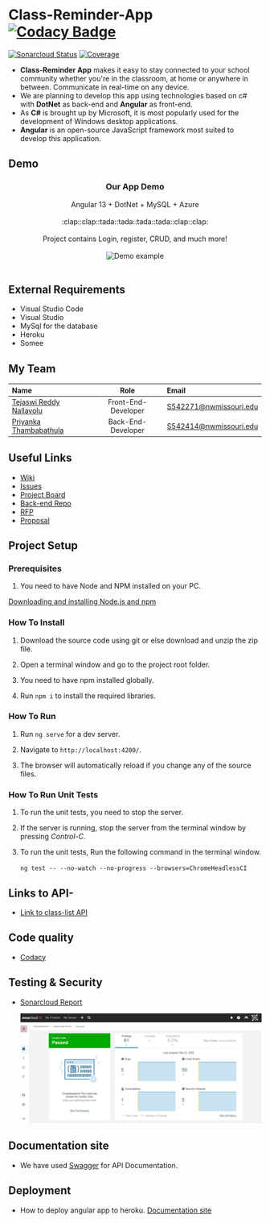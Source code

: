# Class-Reminder-App [![Codacy Badge](https://app.codacy.com/project/badge/Grade/41ca830b8b6a4dd591510ea9141fa352)](https://www.codacy.com/gh/TejaswiNallavolu/angular-app-heroku/dashboard?utm_source=github.com&utm_medium=referral&utm_content=TejaswiNallavolu/angular-app-heroku&utm_campaign=Badge_Grade)

<!--- [![Known Vulnerabilities](https://snyk.io/test/github/{TejaswiNallavolu}/{angular-app-heroku}/badge.svg)](https://snyk.io/test/github/{TejaswiNallavolu}/{angular-app-heroku}) -->

[![Sonarcloud Status](https://sonarcloud.io/api/project_badges/measure?project=com.lapots.breed.judge:judge-rule-engine&metric=alert_status)](https://sonarcloud.io/dashboard?id=com.lapots.breed.judge:judge-rule-engine)
[![Coverage](https://sonarcloud.io/api/project_badges/measure?project=com.lapots.breed.judge:judge-rule-engine&metric=coverage)](https://sonarcloud.io/dashboard?id=com.lapots.breed.judge:judge-rule-engine)

<!-- [![GitHub stars](https://img.shields.io/github/stars/TejaswiNallavolu/angular-app-heroku.svg?style=social&label=Star)](https://github.com/TejaswiNallavolu/angular-app-heroku)
[![GitHub forks](https://img.shields.io/github/forks/TejaswiNallavolu/angular-app-heroku.svg?style=social&label=Fork)](https://github.com/TejaswiNallavolu/angular-app-heroku) -->

- **Class-Reminder App** makes it easy to stay connected to your school community whether you're in the classroom, at home or anywhere in between. Communicate in real-time on any device.
- We are planning to develop this app using technologies based on c# with **DotNet** as back-end and **Angular** as front-end.
- As **C#** is brought up by Microsoft, it is most popularly used for the development of Windows desktop applications.
- **Angular** is an open-source JavaScript framework most suited to develop this application.

## Demo
<p align="center">
  <h3 align="center">Our App Demo</h3>

  <p align="center">
     Angular 13 + DotNet + MySQL + Azure
    <br>
    <br>
    :clap::clap::tada::tada::tada::tada::clap::clap:
    <br>
    <br>
    Project contains Login, register, CRUD, and much more!
    <br>
    <br>
    <img src="https://github.com/TejaswiNallavolu/angular-app-heroku/blob/main/UI%20Screens/classreminder.gif" alt="Demo example"/>
    <br>
    <br>
  </p>
</p>

## External Requirements

- Visual Studio Code
- Visual Studio
- MySql for the database
- Heroku
- Somee

## My Team

| Name                                                           |        Role         | Email                  |
| :------------------------------------------------------------- | :-----------------: | :--------------------- |
| [Tejaswi Reddy Nallavolu](https://github.com/TejaswiNallavolu) | Front-End-Developer | S542271@nwmissouri.edu |
| [Priyanka Thambabathula](https://github.com/Priyanka1818)      | Back-End-Developer  | S542414@nwmissouri.edu |

## Useful Links

- [Wiki](https://github.com/TejaswiNallavolu/angular-app-heroku/wiki)
- [Issues](https://github.com/TejaswiNallavolu/angular-app-heroku/issues)
- [Project Board](https://github.com/TejaswiNallavolu/angular-app-heroku/projects/1)
- [Back-end Repo](https://github.com/TejaswiNallavolu/BackEnd-ClassReminderApp)
- [RFP](https://github.com/harshakurra123/ClassRemainder)
- [Proposal](https://github.com/TejaswiNallavolu/proposal)

## Project Setup

### Prerequisites

1. You need to have Node and NPM installed on your PC.

[Downloading and installing Node.js and npm](https://docs.npmjs.com/downloading-and-installing-node-js-and-npm)

### How To Install

1. Download the source code using git or else download and unzip the zip file.

2. Open a terminal window and go to the project root folder.

3. You need to have npm installed globally.

4. Run `npm i` to install the required libraries.

### How To Run

1. Run `ng serve` for a dev server.

2. Navigate to `http://localhost:4200/`.

3. The browser will automatically reload if you change any of the source files.

### How To Run Unit Tests

1. To run the unit tests, you need to stop the server.

2. If the server is running, stop the server from the terminal window by pressing _Control-C_.

3. To run the unit tests, Run the following command in the terminal window.

   `ng test -- --no-watch --no-progress --browsers=ChromeHeadlessCI`

## Links to API-

<!--- [Login API](http://www.classreminder-1a.somee.com/api/login/allUser)
- [List of classes API](http://www.classreminder-1a.somee.com/api/login/getAllList) -->

- [Link to class-list API](http://www.classreminderproj.somee.com/api/ClassList/getAllClassList)

## Code quality

- [Codacy](https://app.codacy.com/gh/TejaswiNallavolu/angular-app-heroku/dashboard?utm_source=github.com&utm_medium=referral&utm_content=TejaswiNallavolu/angular-app-heroku&utm_campaign=Badge_Grade)

## Testing & Security

- [Sonarcloud Report](https://sonarcloud.io/project/overview?id=TejaswiNallavolu_angular-app-heroku)

  ![SonarCloud](https://github.com/TejaswiNallavolu/angular-app-heroku/blob/main/src/assets/SonarCloud.JPG)

## Documentation site

- We have used [Swagger](https://app.swaggerhub.com/apis-docs/TejaswiNallavolu/auth-project/v1#/) for API Documentation.

## Deployment

- How to deploy angular app to heroku. [Documentation site](https://www.javaguides.net/2020/11/how-to-deploy-angular-application-to-heroku.html)
